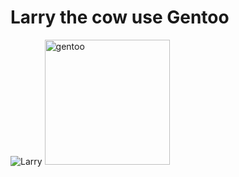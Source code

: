 # Larry the cow use Gentoo
![Larry](https://www.gentoo.org/assets/img/news/2020/larry-cowboy.svg)
<img src="https://upload.wikimedia.org/wikipedia/commons/thumb/4/48/Gentoo_Linux_logo_matte.svg/978px-Gentoo_Linux_logo_matte.svg.png" alt="gentoo" width="200"/>
